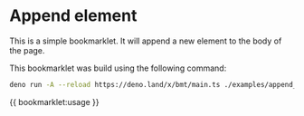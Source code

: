 # Append element

This is a simple bookmarklet. It will append a new element to the body of the
page.

This bookmarklet was build using the following command:

```bash
deno run -A --reload https://deno.land/x/bmt/main.ts ./examples/append_element/main.ts
```

{{ bookmarklet:usage }}
